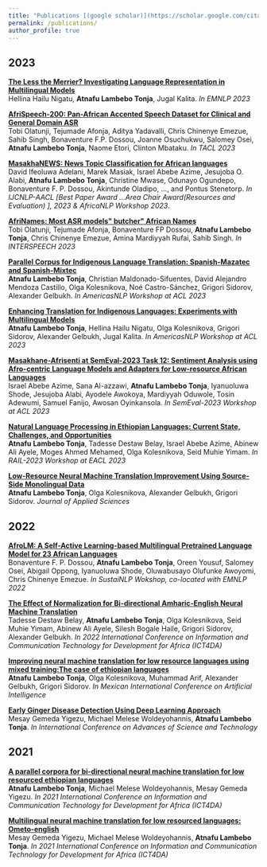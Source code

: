 ```yaml
---
title: "Publications [(google scholar)](https://scholar.google.com/citations?user=rubyApkAAAAJ&hl=en)"
permalink: /publications/
author_profile: true
---
```


2023
------

<b>[The Less the Merrier? Investigating Language Representation in Multilingual Models](https://arxiv.org/pdf/2310.13228.pdf) </b><br>
Hellina Hailu Nigatu, <b>Atnafu Lambebo Tonja</b>, Jugal Kalita. <i>In EMNLP 2023 </i>

<b>[AfriSpeech-200: Pan-African Accented Speech Dataset for Clinical and
General Domain ASR](https://arxiv.org/pdf/2310.00274)</b><br>
Tobi Olatunji, Tejumade Afonja, Aditya Yadavalli, Chris Chinenye Emezue, Sahib Singh, Bonaventure F.P. Dossou, Joanne Osuchukwu, Salomey Osei, <b>Atnafu Lambebo Tonja</b>, Naome Etori, Clinton Mbataku. <i>In TACL 2023</i>

<b>[MasakhaNEWS: News Topic Classification for African languages](https://arxiv.org/abs/2304.09972)</b> <br> 
David Ifeoluwa Adelani, Marek Masiak, Israel Abebe Azime, Jesujoba O. Alabi, <b>Atnafu Lambebo Tonja</b>, Christine Mwase, Odunayo Ogundepo, Bonaventure F. P. Dossou, Akintunde Oladipo, ..., and Pontus Stenetorp. <i>In IJCNLP-AACL [Best Paper Award ...Area Chair Award(Resources and Evaluation) ], 2023 & AfricaNLP Workshop 2023</i>.

<b>[AfriNames: Most ASR models" butcher" African Names](https://arxiv.org/pdf/2306.00253)</b><br>
Tobi Olatunji, Tejumade Afonja, Bonaventure FP Dossou, <b>Atnafu Lambebo Tonja</b>, Chris Chinenye Emezue, Amina Mardiyyah Rufai, Sahib Singh. <i>In INTERSPEECH 2023</i>

<b>[Parallel Corpus for Indigenous Language Translation: Spanish-Mazatec and Spanish-Mixtec](https://aclanthology.org/2023.americasnlp-1.11)</b><br>
<b>Atnafu Lambebo Tonja</b>, Christian Maldonado-Sifuentes, David Alejandro Mendoza Castillo, Olga Kolesnikova, Noé Castro-Sánchez, Grigori Sidorov, Alexander Gelbukh. <i>In AmericasNLP Workshop at ACL 2023</i>

<b>[Enhancing Translation for Indigenous Languages: Experiments with Multilingual Models](https://aclanthology.org/2023.americasnlp-1.22)</b><br>
<b>Atnafu Lambebo Tonja</b>, Hellina Hailu Nigatu, Olga Kolesnikova, Grigori Sidorov, Alexander Gelbukh, Jugal Kalita. <i>In AmericasNLP Workshop at ACL 2023</i>

<b>[Masakhane-Afrisenti at SemEval-2023 Task 12: Sentiment Analysis using Afro-centric Language Models and Adapters for Low-resource African Languages](https://aclanthology.org/2023.semeval-1.182)</b><br>
Israel Abebe Azime, Sana Al-azzawi, <b>Atnafu Lambebo Tonja</b>, Iyanuoluwa Shode, Jesujoba Alabi, Ayodele Awokoya, Mardiyyah Oduwole, Tosin Adewumi, Samuel Fanijo, Awosan Oyinkansola. <i>In SemEval-2023 Workshop at ACL 2023</i>

<b>[Natural Language Processing in Ethiopian Languages: Current State, Challenges, and Opportunities](https://aclanthology.org/2023.rail-1.14)</b><br>
<b>Atnafu Lambebo Tonja</b>, Tadesse Destaw Belay, Israel Abebe Azime, Abinew Ali Ayele, Moges Ahmed Mehamed, Olga Kolesnikova, Seid Muhie Yimam. <i>In RAIL-2023 Workshop at EACL 2023</i>

<b>[Low-Resource Neural Machine Translation Improvement Using Source-Side Monolingual Data](https://aclanthology.org/2023.rail-1.14)</b><br>
<b>Atnafu Lambebo Tonja</b>, Olga Kolesnikova, Alexander Gelbukh, Grigori Sidorov. <i>Journal of Applied Sciences</i>

2022
-----
<b>[AfroLM: A Self-Active Learning-based Multilingual Pretrained Language Model for 23 African Languages](https://arxiv.org/pdf/2211.03263.pdf)</b><br>
Bonaventure F. P. Dossou, <b>Atnafu Lambebo Tonja</b>, Oreen Yousuf, Salomey Osei, Abigail Oppong, Iyanuoluwa Shode, Oluwabusayo Olufunke Awoyomi, Chris Chinenye Emezue. <i> In SustaiNLP Wokshop, co-located with EMNLP 2022 </i>

<b>[The Effect of Normalization for Bi-directional Amharic-English Neural Machine Translation](https://arxiv.org/pdf/2210.15224.pdf)</b><br>
Tadesse Destaw Belay, <b>Atnafu Lambebo Tonja</b>, Olga Kolesnikova, Seid Muhie Yimam, Abinew Ali Ayele, Silesh Bogale Haile, Grigori Sidorov, Alexander Gelbukh. <i>In 2022 International Conference on Information and Communication Technology for Development for Africa (ICT4DA) </i>

<b>[Improving neural machine translation for low resource languages using mixed training:The case of ethiopian languages](https://link.springer.com/chapter/10.1007/978-3-031-19496-2_3)</b> <br>
<b>Atnafu Lambebo Tonja</b>, Olga Kolesnikova, Muhammad Arif, Alexander Gelbukh, Grigori Sidorov. <i> In Mexican International Conference on Artificial Intelligence </i>

<b>[Early Ginger Disease Detection Using Deep Learning Approach](https://link.springer.com/chapter/10.1007/978-3-030-93709-6_32)</b><br>
Mesay Gemeda Yigezu, Michael Melese Woldeyohannis, <b>Atnafu Lambebo Tonja</b>. <i> In International Conference on Advances of Science and Technology</i>

2021
-----

<b>[A parallel corpora for bi-directional neural machine translation for low resourced ethiopian languages](https://ieeexplore.ieee.org/abstract/document/9672230)</b><br>
<b>Atnafu Lambebo Tonja</b>, Michael Melese Woldeyohannis, Mesay Gemeda Yigezu. <i> In 2021 International Conference on Information and Communication Technology for Development for Africa (ICT4DA)</i>

<b>[Multilingual neural machine translation for low resourced languages: Ometo-english](https://ieeexplore.ieee.org/abstract/document/9671270)</b><br>
Mesay Gemeda Yigezu, Michael Melese Woldeyohannis, <b>Atnafu Lambebo Tonja</b>.
<i> In 2021 International Conference on Information and Communication Technology for Development for Africa (ICT4DA) </i>